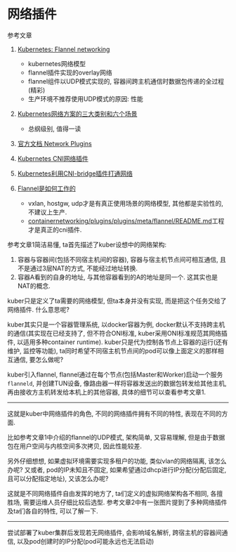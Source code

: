 # 网络插件

参考文章

1. [Kubernetes: Flannel networking](https://blog.laputa.io/kubernetes-flannel-networking-6a1cb1f8ec7c)
    - kubernetes网络模型
    - flannel插件实现的overlay网络
    - flannel组件以UDP模式实现的, 容器间跨主机通信时数据包传递的全过程(精彩)
    - 生产环境不推荐使用UDP模式的原因: 性能
2. [Kubernetes网络方案的三大类别和六个场景](https://sq.163yun.com/blog/article/223878660638527488)
    - 总纲级别, 值得一读
3. [官方文档 Network Plugins](https://kubernetes.io/docs/concepts/extend-kubernetes/compute-storage-net/network-plugins/)

4. [Kubernetes CNI网络插件](https://www.cnblogs.com/rexcheny/p/10960233.html)

5. [Kubernetes利用CNI-bridge插件打通网络](https://blog.csdn.net/qq_36183935/article/details/90735049)
6. [Flannel是如何工作的](https://cloud.tencent.com/developer/article/1096997)
    - vxlan, hostgw, udp才是有真正使用场景的网络模型, 其他都是实验性的, 不建议上生产.
    - [containernetworking/plugins/plugins/meta/flannel/README.md](https://github.com/containernetworking/plugins/blob/master/plugins/meta/flannel/README.md)工程才是真正的cni插件.


参考文章1简洁易懂, ta首先描述了kuber设想中的网络架构: 

1. 容器与容器间(包括不同宿主机间的容器), 容器与宿主机节点间可相互通信, 且不是通过3层NAT的方式, 不能经过地址转换. 
2. 容器A看到的自身的地址, 与其他容器看到的A的地址是同一个. 这其实也是NAT的概念.

kuber只是定义了ta需要的网络模型, 但ta本身并没有实现, 而是把这个任务交给了网络插件. 什么意思呢? 

kuber其实只是一个容器管理系统, 以docker容器为例, docker默认不支持跨主机的通信(其实现在已经支持了, 但不符合ONI标准, kuber采用ONI标准规范其网络插件, 以适用多种container runtime). kuber只是代为控制各节点上容器的运行(还有维护, 监控等功能), ta同时希望不同宿主机节点间的pod可以像上面定义的那样相互通信, 要怎么做呢? 

kuber引入flannel, flannel通过在每个节点(包括Master和Worker)启动一个服务`flanneld`, 并创建TUN设备, 像路由器一样将容器发送出的数据包转发给其他主机, 再由接收方主机转发给本机上的其他容器, 具体的细节可以查看参考文章1.

------

这就是kuber中网络插件的角色, 不同的网络插件拥有不同的特性, 表现在不同的方面. 

比如参考文章1中介绍的flannel的UDP模式, 架构简单, 又容易理解, 但是由于数据包在用户空间与内核空间多次拷贝, 因此性能较差. 

另外仔细想想, 如果虚拟环境需要实现多租户的功能, 类似vlan的网络隔离, 该怎么办呢? 又或者, pod的IP未知且不固定, 如果希望通过dhcp进行IP分配(分配后固定, 且可以分配指定地址), 又该怎么办呢?

这就是不同网络插件自由发挥的地方了, ta们定义的虚拟网络架构各不相同, 各擅胜场, 需要运维人员仔细比较后选型. 参考文章2中有一张图片提到了多种网络插件及ta们各自的特性, 可以了解一下.

------

尝试部署了kuber集群后发现若无网络插件, 会影响域名解析, 跨宿主机的容器间通信, 以及pod创建时的IP分配(pod可能永远也无法启动)

